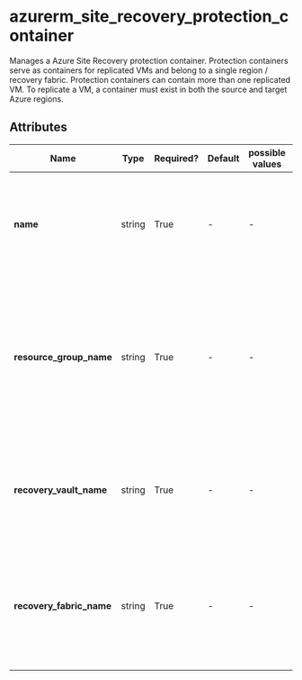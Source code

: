 # azurerm_site_recovery_protection_container

Manages a Azure Site Recovery protection container. Protection containers serve as containers for replicated VMs and belong to a single region / recovery fabric. Protection containers can contain more than one replicated VM. To replicate a VM, a container must exist in both the source and target Azure regions.

## Attributes

| Name | Type | Required? | Default  | possible values | Description |
| ---- | ---- | --------- | -------- | ----------- | ----------- |
| **name** | string | True | -  |  -  | The name of the protection container. Changing this forces a new resource to be created. | 
| **resource_group_name** | string | True | -  |  -  | Name of the resource group where the vault that should be updated is located. Changing this forces a new resource to be created. | 
| **recovery_vault_name** | string | True | -  |  -  | The name of the vault that should be updated. Changing this forces a new resource to be created. | 
| **recovery_fabric_name** | string | True | -  |  -  | Name of fabric that should contain this protection container. Changing this forces a new resource to be created. | 

